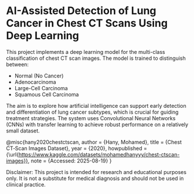 # AI-Assisted Detection of Lung Cancer in Chest CT Scans Using Deep Learning
This project implements a deep learning model for the multi-class classification of chest CT scan images. The model is trained to distinguish between:
- Normal (No Cancer)
- Adenocarcinoma
- Large-Cell Carcinoma
- Squamous Cell Carcinoma

The aim is to explore how artificial intelligence can support early detection and differentiation of lung cancer subtypes, which is crucial for guiding treatment strategies. The system uses Convolutional Neural Networks (CNNs) with transfer learning to achieve robust performance on a relatively small dataset.

@misc{hany2020chestctscan,
  author = {Hany, Mohamed},
  title = {Chest CT‐Scan Images Dataset},
  year = {2020},
  howpublished = {\url{https://www.kaggle.com/datasets/mohamedhanyyy/chest-ctscan-images}},
  note = {Accessed: 2025-08-19}
}

Disclaimer: This project is intended for research and educational purposes only. It is not a substitute for medical diagnosis and should not be used in clinical practice.
